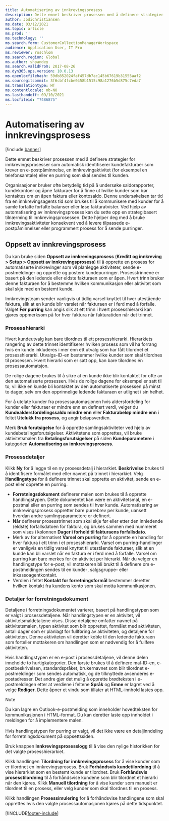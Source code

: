 ```yaml
---
title: Automatisering av innkrevingsprosess
description: Dette emnet beskriver prosessen med å definere strategier for innkrevingsprosesser som automatisk identifiserer kundefakturaer som krever en e-postpåminnelse, en innkrevingaktivitet eller en purring som skal sendes til kunden.
author: JodiChristiansen
ms.date: 03/12/2021
ms.topic: article
ms.prod: ''
ms.technology: ''
ms.search.form: CustomerCollectionManagerWorkspace
audience: Application User, IT Pro
ms.reviewer: roschlom
ms.search.region: Global
ms.author: shpandey
ms.search.validFrom: 2017-08-26
ms.dyn365.ops.version: 10.0.13
ms.openlocfilehash: 59db852024faf457db7ac145b67619b31555aaf2
ms.sourcegitcommit: 3f6cbf4fcbe0458b1515c98a1276b5d875c7eda7
ms.translationtype: HT
ms.contentlocale: nb-NO
ms.lasthandoff: 09/10/2021
ms.locfileid: "7486875"
---
```

# <a name="collections-process-automation"></a>Automatisering av innkrevingsprosess

[!include [banner](../includes/banner.md)]

Dette emnet beskriver prosessen med å definere strategier for innkrevingsprosesser som automatisk identifiserer kundefakturaer som krever en e-postpåminnelse, en innkrevingaktivitet (for eksempel en telefonsamtale) eller en purring som skal sendes til kunden. 

Organisasjoner bruker ofte betydelig tid på å undersøke saldorapporter, kundekontoer og åpne fakturaer for å finne ut hvilke kunder som bør kontaktes om en åpen faktura eller kontosaldo. Denne undersøkelsen tar tid fra en innkrevingsagents tid som brukes til å kommunisere med kunder for å samle forfalte forfalte balanser eller løse fakturatvister. Ved hjelp av automatisering av innkrevingsprosess kan du sette opp en strategibasert tilnærming til innkrevingsprosessen. Dette hjelper deg med å bruke innkrevingsaktiviteter konsekvent ved å levere tilpassede e-postpåminnelser eller programmert prosess for å sende purringer. 

## <a name="collections-process-setup"></a>Oppsett av innkrevingsprosess
Du kan bruke siden **Oppsett av innkrevingsprosess** (**Kreditt og innkreving > Setup > Oppsett av innkrevingsprosess**) til å opprette en prosess for automatiserte innkrevinger som vil planlegge aktiviteter, sende e-postmeldinger og opprette og postere kundepurringer. Prosesstrinnene er basert på den ledende eller eldste fakturaen som er åpen. Hvert trinn bruker denne fakturaen for å bestemme hvilken kommunikasjon eller aktivitet som skal skje med en bestemt kunde.  

Innkrevingsteam sender vanligvis ut tidlig varsel knyttet til hver utestående faktura, slik at en kunde blir varslet når fakturaen er i ferd med å forfalle. Valget **Før purring** kan angis slik at ett trinn i hvert prosesshierarki kan gjøres oppmerksom på for hver faktura når fakturatiden når det trinnet.

### <a name="process-hierarchy"></a>Prosesshierarki
Hvert kundeutvalg kan bare tilordnes til ett prosesshierarki. Hierarkiets rangering av dette trinnet identifiserer hvilken prosess som vil ha forrang hvis en kunde inkluderes i mer enn ett utvalg som har fått tilordnet et prosesshierarki. Utvalgs-ID-en bestemmer hvilke kunder som skal tilordnes til prosessen. Hvert hierarki som er satt opp, kan bare tilordnes én prosessautomatsjon.

De rolige dagene brukes til å sikre at en kunde ikke blir kontaktet for ofte av den automatiserte prosessen. Hvis de rolige dagene for eksempel er satt til to, vil ikke en kunde bli kontaktet av den automatiserte prosessen på minst to dager, selv om den opprinnelige ledende fakturaen er utlignet i sin helhet. 

For å utelate kunder fra prosessautomasjonen hvis aldersfordeling for kunder eller fakturaer er mindre enn en definert verdi, velger du **Kundealdersfordelingssaldo mindre enn** eller **Fakturabeløp mindre enn** i feltet **Utelukk fra prosess**, og angir beløpsverdien.

Merk **Bruk forutsigelse** for å opprette samlingsaktiviteter ved hjelp av kundebetalingsforutsigelser. Aktivitetene som opprettes, vil bruke aktivitetsmalen fra **Betalingsforutsigelser** på siden **Kundeparametere** i kategorien **Automatisering av innkrevingsprosess**. 

### <a name="process-details"></a>Prosessdetaljer
Klikk **Ny** for å legge til en ny prosessdetalj i hierarkiet. **Beskrivelse** brukes til å identifisere formålet med eller navnet på trinnet i hierarkiet. Velg **Handlingstype** for å definere trinnet skal opprette en aktivitet, sende en e-post eller opprette en purring. 

- **Forretningsdokument** definerer malen som brukes til å opprette handlingstypen. Dette dokumentet kan være en aktivitetsmal, en e-postmal eller en purring som sendes til hver kunde. Automatisering av innkrevingsprosess oppretter bare purrebrev per kunde, uansett hvordan andre samlingsparametere er definert.
- **Når** definerer prosesstrinnet som skal skje før eller etter den innledende (eldste) forfallsdatoen for faktura, og brukes sammen med nummeret som vises i kolonnen **Dager i forhold til fakturaens forfallsdato**. 
- Merk av for alternativet **Varsel om purring** for å opprette en handling for hver faktura i ett trinn i et prosesshierarki. Varsel om purring-handlinger er vanligvis en tidlig varsel knyttet til utestående fakturaer, slik at en kunde kan bli varslet når en faktura er i ferd med å forfalle. Varsel om purring kan bare merkes for én aktivitet per hierarki. Når du velger en handlingstype for e-post, vil mottakeren bli brukt til å definere om e-postmeldingen sendes til en kunde-, salgsgruppe- eller inkassoagentkontakt. 
- Verdien i feltet **Kontakt for forretningsformål** bestemmer deretter hvilken kontakt fra kundens konto som skal motta kommunikasjonen.

### <a name="business-document-details"></a>Detaljer for forretningsdokument
Detaljene i forretningsdokumentet varierer, basert på handlingstypen som er valgt i prosessdetaljene. Når handlingstypen er en aktivitet, vil aktivitetsmaldetaljene vises. Disse detaljene omfatter navnet på aktivitetsmalen, typen aktivitet som blir opprettet, formålet med aktiviteten, antall dager som er planlagt for fullføring av aktiviteten, og detaljene for aktiviteten. Denne aktiviteten vil deretter koble til den ledende fakturaen som forteller mottakeren om handlingen som er nødvendig for å fullføre aktiviteten.

Hvis handlingstypen er en e-post i prosessdetaljene, vil denne delen inneholde to hurtigkategorier. Den første brukes til å definere mal-ID-en, e-postbeskrivelsen, standardspråket, brukernavnet som blir tilordnet e-postmeldinger som sendes automatisk, og de tilknyttede avsenderes e-postadresser. Det andre gjør det mulig å opprette brødteksten i e-postmeldingen etter at verdiene i feltene **Språk** og **Emne** er lagret ved å velge **Rediger**. Dette åpner et vindu som tillater at HTML-innhold lastes opp. 

> [!Note]
> Du kan lagre en Outlook-e-postmelding som inneholder hovedteksten for kommunikasjonen i HTML-format. Du kan deretter laste opp innholdet i meldingen for å implementere malen. <br> <br> Hvis handlingstypen for purring er valgt, vil det ikke være en detaljinndeling for forretningsdokument på oppsettssiden.

Bruk knappen **Innkrevingsprosesslogg** til å vise den nylige historikken for det valgte prosesshierarkiet. 

Klikk handlingen **Tilordning for innkrevingsprosess** for å vise kunder som er tilordnet en innkrevingsprosess. Bruk **Forhåndsvis kundetilordning** til å vise hierarkiet som en bestemt kunde er tilordnet. Bruk **Forhåndsvis prosesstilordning** til å forhåndsvise kundene som blir tilordnet et hierarki når den kjøres. Klikk **Manuell tilordning** for å vise kunder som manuelt er tilordnet til en prosess, eller velg kunder som skal tilordnes til en prosess.

Klikk handlingen **Prosessimulering** for å forhåndsvise handlingene som skal opprettes hvis den valgte prosessautomasjonen kjøres på dette tidspunktet. 

[!INCLUDE[footer-include](../../includes/footer-banner.md)]
